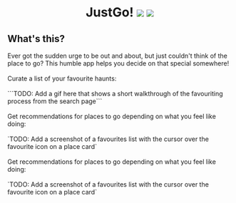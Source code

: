<div align='center'>
  <h1>
    <div display='flex' align-items='center'>
      JustGo!
      <img src='https://user-images.githubusercontent.com/23531034/148372740-681d6810-c6ef-4560-b64e-996db9079e1e.png#gh-light-mode-only' />
      <img src='https://user-images.githubusercontent.com/23531034/148373133-da36d27f-8f04-49f4-a7c1-ecefd5818801.png#gh-dark-mode-only' />
    </div>
  </h1>
</div>

<h2>What's this?</h2>
Ever got the sudden urge to be out and about, but just couldn't think of the place to go? This humble app helps you decide on that special somewhere!
<br />
<br />
Curate a list of your favourite haunts:
<br />
<br />
```TODO: Add a gif here that shows a short walkthrough of the favouriting process from the search page```
<br />
<br />
Get recommendations for places to go depending on what you feel like doing:
<br />
<br />
`TODO: Add a screenshot of a favourites list with the cursor over the favourite icon on a place card`
<br />
<br />
Get recommendations for places to go depending on what you feel like doing:
<br />
<br />
`TODO: Add a screenshot of a favourites list with the cursor over the favourite icon on a place card`
